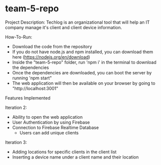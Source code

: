 # team-5-repo

Project Description: Techlog is an organizational tool that will help an IT company manage it's client and client device information.

How-To-Run:
  - Download the code from the repository
  - If you do not have node.js and npm installed, you can download them here (https://nodejs.org/en/download)
  - Inside the "team-5-repo" folder, run 'npm i' in the terminal to download the dependencies
  - Once the dependencies are downloaded, you can boot the server by running 'npm start"
  - The web application will then be available on your browser by going to "http://localhost:3001"

Features Implemented

Iteration 2:
  - Ability to open the web application
  - User Authentication by using Firebase
  - Connection to Firebase Realtime Database
    - Users can add unique clients

Iteration 3:
  - Adding locations for specific clients in the client list
  - Inserting a device name under a client name and their location

